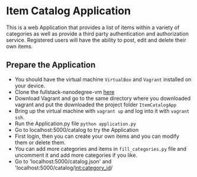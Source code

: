 # Item Catalog Application
This is a web Application that provides a list of items within a variety of categories as well as provide a third party authentication and authorization service. Registered users will have the ability to post, edit and delete their own items.

## Prepare the Application
* You should have the virtual machine `VirtualBox` and `Vagrant` installed on your device.
* Clone the fullstack-nanodegree-vm [here](https://github.com/udacity/fullstack-nanodegree-vm)
* Download Vagrant and go to the same directory where you downloaded vagrant and put the downloaded the project folder `ItemCatalogApp`
* Bring up the virtual machine with `vagrant up` and log into it with `vagrant ssh`.
* Run the Application.py file `python application.py`
* Go to localhost:5000/catalog to try the Application
* First login, then you can create your own items and you can modify them or delete them.
* You can add more categories and items in `fill_categories.py` file and uncomment it and add more categories if you like.
* Go to 'localhost:5000/catalog.json' and 'localhost:5000/catalog/<int:category_id>/<title>.json' or add '.json to the end of the route for a specific item to access JSON endpoints.
* Go to this [link](https://console.developers.google.com/) and create a project to use Google API for Google accounts to have your own {client_id} and {client_secret} to replace these in 'application.py' in line 38, 39, 133. Make sure the {redirect_uri} in your project is the same as in these lines 40, 136.
## References
* https://developers.google.com/identity/protocols/OpenIDConnect
* I used some code from Udaciy lessons under Third party authentication section.
* I also mostly refer to Stackoverflow if I get confused about something or to get more info.
* Google sign in button [here](https://stackoverflow.com/questions/46654248/how-to-display-google-sign-in-button-using-html)
